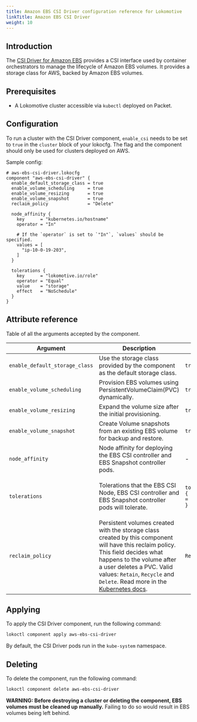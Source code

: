 ```yaml
---
title: Amazon EBS CSI Driver configuration reference for Lokomotive
linkTitle: Amazon EBS CSI Driver
weight: 10
---
```


## Introduction

The [CSI Driver for Amazon EBS](https://github.com/kubernetes-sigs/aws-ebs-csi-driver)
provides a CSI interface used by container orchestrators to manage the lifecycle
of Amazon EBS volumes. It provides a storage class for AWS, backed by Amazon EBS
volumes.

## Prerequisites

* A Lokomotive cluster accessible via `kubectl` deployed on Packet.

## Configuration

To run a cluster with the CSI Driver component, `enable_csi` needs
to be set to `true` in the `cluster` block of your lokocfg. The flag and the component
should only be used for clusters deployed on AWS.

Sample config:

```hcl
# aws-ebs-csi-driver.lokocfg
component "aws-ebs-csi-driver" {
  enable_default_storage_class = true
  enable_volume_scheduling     = true
  enable_volume_resizing       = true
  enable_volume_snapshot       = true
  reclaim_policy               = "Delete"

  node_affinity {
    key      = "kubernetes.io/hostname"
    operator = "In"

    # If the `operator` is set to `"In"`, `values` should be specified.
    values = [
      "ip-10-0-19-203",
    ]
  }

  tolerations {
    key      = "lokomotive.io/role"
    operator = "Equal"
    value    = "storage"
    effect   = "NoSchedule"
  }
}
```

## Attribute reference

Table of all the arguments accepted by the component.

| Argument                       | Description                                                                                                                                                                                                                                                                                                                                          | Default                               | Type                                                                                                             | Required |
|--------------------------------|------------------------------------------------------------------------------------------------------------------------------------------------------------------------------------------------------------------------------------------------------------------------------------------------------------------------------------------------------|---------------------------------------|------------------------------------------------------------------------------------------------------------------|----------|
| `enable_default_storage_class` | Use the storage class provided by the component as the default storage class.                                                                                                                                                                                                                                                                        | `true`                                | bool                                                                                                             | false    |
| `enable_volume_scheduling`     | Provision EBS volumes using PersistentVolumeClaim(PVC) dynamically.                                                                                                                                                                                                                                                                                  | `true`                                | bool                                                                                                             | false    |
| `enable_volume_resizing`       | Expand the volume size after the initial provisioning.                                                                                                                                                                                                                                                                                               | `true`                                | bool                                                                                                             | false    |
| `enable_volume_snapshot`       | Create Volume snapshots from an existing EBS volume for backup and restore.                                                                                                                                                                                                                                                                          | `true`                                | bool                                                                                                             | false    |
| `node_affinity`                | Node affinity for deploying the EBS CSI controller and EBS Snapshot controller pods.                                                                                                                                                                                                                                                                 | -                                     | `list(object({key = string, operator = string, values = list(string)}))`                                         | false    |
| `tolerations`                  | Tolerations that the EBS CSI Node, EBS CSI controller and EBS Snapshot controller pods will tolerate.                                                                                                                                                                                                                                                | `tolerations { operator = "Exists" }` | `list(object({key = string, effect = string, operator = string, value = string, toleration_seconds = string }))` | false    |
| `reclaim_policy`               | Persistent volumes created with the storage class created by this component will have this reclaim policy. This field decides what happens to the volume after a user deletes a PVC. Valid values: `Retain`, `Recycle` and `Delete`. Read more in the [Kubernetes docs](https://kubernetes.io/docs/concepts/storage/persistent-volumes/#reclaiming). | `Retain`                              | string                                                                                                           | false    |

## Applying

To apply the CSI Driver component, run the following command:

```bash
lokoctl component apply aws-ebs-csi-driver
```
By default, the CSI Driver pods run in the `kube-system` namespace.

## Deleting

To delete the component, run the following command:

```bash
lokoctl component delete aws-ebs-csi-driver
```

**WARNING: Before destroying a cluster or deleting the component, EBS volumes
must be cleaned up manually.** Failing to do so would result in EBS volumes
being left behind.
